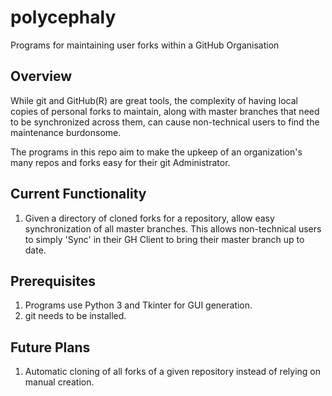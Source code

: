# polycephaly

Programs for maintaining user forks within a GitHub Organisation

## Overview

While git and GitHub(R) are great tools, the complexity of having local copies of
personal forks to maintain, along with master branches that need to be
synchronized across them, can cause non-technical users to find the maintenance
burdonsome.

The programs in this repo aim to make the upkeep of an organization's many repos
and forks easy for their git Administrator.

## Current Functionality

1. Given a directory of cloned forks for a repository, allow easy
   synchronization of all master branches. This allows non-technical users to
   simply 'Sync' in their GH Client to bring their master branch up to date.

## Prerequisites

1. Programs use Python 3 and Tkinter for GUI generation.
1. git needs to be installed.

## Future Plans

1. Automatic cloning of all forks of a given repository instead of relying on
   manual creation.
